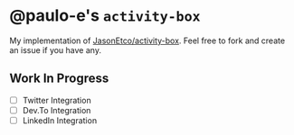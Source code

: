 # @paulo-e's `activity-box`

My implementation of [JasonEtco/activity-box](https://github.com/JasonEtco/activity-box). Feel free to fork and create
an issue if you have any.

## Work In Progress

- [ ] Twitter Integration
- [ ] Dev.To Integration
- [ ] LinkedIn Integration
